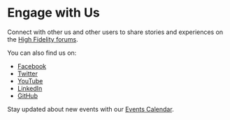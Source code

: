 # Engage with Us

Connect with other us and other users to share stories and experiences on the [High Fidelity forums](https://forums.highfidelity.com/). 

You can also find us on:

*  [Facebook](https://www.facebook.com/HighFidelityInc/)
*  [Twitter](https://twitter.com/highfidelityinc)
*  [YouTube](https://www.youtube.com/user/HighFidelityio)
*  [LinkedIn](https://www.linkedin.com/company/high-fidelity-inc/)
*  [GitHub](https://github.com/highfidelity/hifi)

Stay updated about new events with our [Events Calendar](https://tockify.com/hifieventscalendar/pinboard). 

